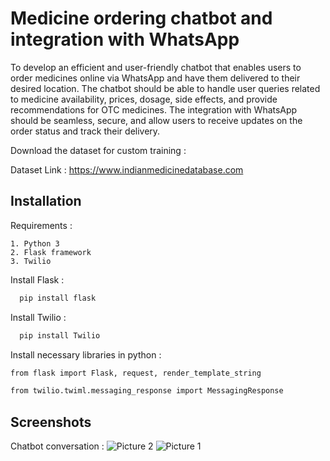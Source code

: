 
# Medicine ordering chatbot and integration with WhatsApp


To develop an efficient and user-friendly chatbot that enables users to order medicines online via WhatsApp and have them delivered to their desired location. The chatbot should be able to handle user queries related to medicine availability, prices, dosage, side effects, and provide recommendations for OTC medicines. The integration with WhatsApp should be seamless, secure, and allow users to receive updates on the order status and track their delivery.

Download the dataset for custom training :

Dataset Link : https://www.indianmedicinedatabase.com


## Installation
Requirements :

    1. Python 3
    2. Flask framework
    3. Twilio

Install Flask :
```bash
  pip install flask
```
Install Twilio :
```bash
  pip install Twilio
```

Install necessary libraries in python :

```bash
from flask import Flask, request, render_template_string
```
```bash
from twilio.twiml.messaging_response import MessagingResponse
```
## Screenshots

Chatbot conversation :
![Picture 2](https://github.com/piyushpy63/Medichat/assets/96431711/d00a404e-8b22-48a9-91dd-f7783ce3cddd)
![Picture 1](https://github.com/piyushpy63/Medichat/assets/96431711/3ba2d48b-eed9-4364-8c75-7f15299d12cf)







